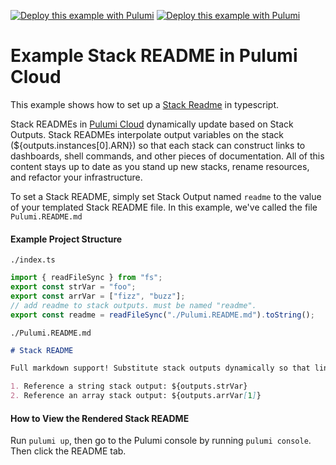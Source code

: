 [![Deploy this example with Pulumi](https://www.pulumi.com/images/deploy-with-pulumi/dark.svg)](https://app.pulumi.com/new?template=https://github.com/pulumi/examples/blob/master/stack-readme-ts/README.md#gh-light-mode-only)
[![Deploy this example with Pulumi](https://get.pulumi.com/new/button-light.svg)](https://app.pulumi.com/new?template=https://github.com/pulumi/examples/blob/master/stack-readme-ts/README.md#gh-dark-mode-only)

# Example Stack README in Pulumi Cloud

This example shows how to set up a [Stack Readme](https://www.pulumi.com/docs/intro/pulumi-cloud/projects-and-stacks/#stack-readme) in typescript.

Stack READMEs in [Pulumi Cloud](https://app.pulumi.com/) dynamically update based on Stack Outputs. Stack READMEs interpolate output variables on the stack (${outputs.instances[0].ARN}) so that each stack can construct links to dashboards, shell commands, and other pieces of documentation. All of this content stays up to date as you stand up new stacks, rename resources, and refactor your infrastructure.

To set a Stack README, simply set Stack Output named `readme` to the value of your templated Stack README file. In this example, we've called the file `Pulumi.README.md`


#### Example Project Structure
`./index.ts`
```typescript
import { readFileSync } from "fs";
export const strVar = "foo";
export const arrVar = ["fizz", "buzz"];
// add readme to stack outputs. must be named "readme".
export const readme = readFileSync("./Pulumi.README.md").toString();
```


`./Pulumi.README.md`
```markdown
# Stack README

Full markdown support! Substitute stack outputs dynamically so that links can depend on your infrastructure! Link to dashboards, logs, metrics, and more.

1. Reference a string stack output: ${outputs.strVar}
2. Reference an array stack output: ${outputs.arrVar[1]}
```

#### How to View the Rendered Stack README

Run `pulumi up`, then go to the Pulumi console by running `pulumi console`. Then click the README tab.
